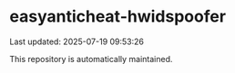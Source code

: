 # easyanticheat-hwidspoofer

Last updated: 2025-07-19 09:53:26

This repository is automatically maintained.
